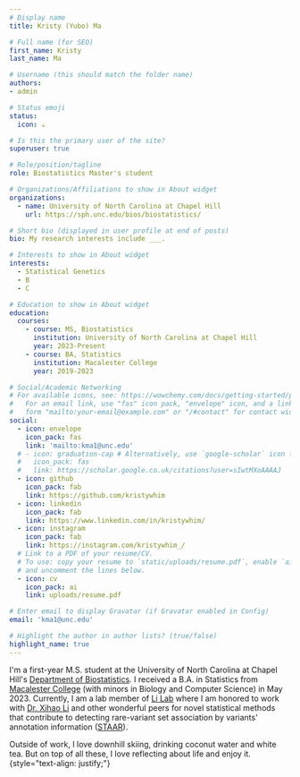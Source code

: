 ```yaml
---
# Display name
title: Kristy (Yubo) Ma

# Full name (for SEO)
first_name: Kristy
last_name: Ma

# Username (this should match the folder name)
authors:
- admin

# Status emoji
status:
  icon: ☕️

# Is this the primary user of the site?
superuser: true

# Role/position/tagline
role: Biostatistics Master's student

# Organizations/Affiliations to show in About widget
organizations:
  - name: University of North Carolina at Chapel Hill
    url: https://sph.unc.edu/bios/biostatistics/

# Short bio (displayed in user profile at end of posts)
bio: My research interests include ___.

# Interests to show in About widget
interests:
  - Statistical Genetics
  - B
  - C

# Education to show in About widget
education:
  courses:
    - course: MS, Biostatistics
      institution: University of North Carolina at Chapel Hill
      year: 2023-Present
    - course: BA, Statistics
      institution: Macalester College
      year: 2019-2023

# Social/Academic Networking
# For available icons, see: https://wowchemy.com/docs/getting-started/page-builder/#icons
#   For an email link, use "fas" icon pack, "envelope" icon, and a link in the
#   form "mailto:your-email@example.com" or "/#contact" for contact widget.
social:
  - icon: envelope
    icon_pack: fas
    link: 'mailto:kma1@unc.edu'
  # - icon: graduation-cap # Alternatively, use `google-scholar` icon from `ai` icon pack
  #   icon_pack: fas
  #   link: https://scholar.google.co.uk/citations?user=sIwtMXoAAAAJ
  - icon: github
    icon_pack: fab
    link: https://github.com/kristywhim
  - icon: linkedin
    icon_pack: fab
    link: https://www.linkedin.com/in/kristywhim/
  - icon: instagram
    icon_pack: fab
    link: https://instagram.com/kristywhim_/
  # Link to a PDF of your resume/CV.
  # To use: copy your resume to `static/uploads/resume.pdf`, enable `ai` icons in `params.yaml`,
  # and uncomment the lines below.
  - icon: cv
    icon_pack: ai
    link: uploads/resume.pdf

# Enter email to display Gravatar (if Gravatar enabled in Config)
email: 'kma1@unc.edu'

# Highlight the author in author lists? (true/false)
highlight_name: true
---
```


I'm a first-year M.S. student at the University of North Carolina at Chapel Hill's [Department of Biostatistics](https://sph.unc.edu/bios/biostatistics/). I received a B.A. in Statistics from [Macalester College](https://www.macalester.edu/) (with minors in Biology and Computer Science) in May 2023. Currently, I am a lab member of [Li Lab](https://github.com/li-lab-genetics) where I am honored to work with [Dr. Xihao Li](https://xihaoli.org) and other wonderful peers for novel statistical methods that contribute to detecting rare-variant set association by variants' annotation information ([STAAR](https://github.com/xihaoli/STAAR)).

Outside of work, I love downhill skiing, drinking coconut water and white tea. But on top of all these, I love reflecting about life and enjoy it.
{style="text-align: justify;"}

